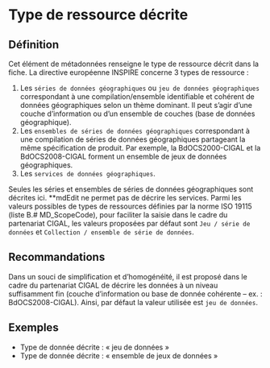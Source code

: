 
<!-- Begin @mdHierarchylevel.md -->

# Type de ressource décrite

## Définition

Cet élément de métadonnées renseigne le type de ressource décrit dans la fiche.
La directive européenne INSPIRE concerne 3 types de ressource :

1. Les `séries de données géographiques` ou `jeu de données géographiques` correspondant à une compilation/ensemble identifiable et cohérent de données géographiques selon un thème dominant. Il peut s’agir d’une couche d’information ou d’un ensemble de couches (base de données géographique).
2. Les `ensembles de séries de données géographiques` correspondant à une compilation de séries de données géographiques partageant la même spécification de produit. Par exemple, la BdOCS2000-CIGAL et la BdOCS2008-CIGAL forment un ensemble de jeux de données géographiques.
3. Les `services de données géographiques`.

Seules les séries et ensembles de séries de données géographiques sont décrites ici. **mdEdit ne permet pas de décrire les services.
Parmi les valeurs possibles de types de ressources définies par la norme ISO 19115 (liste B.# MD_ScopeCode), pour faciliter la saisie dans le cadre du partenariat CIGAL, les valeurs proposées par défaut sont `Jeu / série de données` et `Collection / ensemble de série de données`.

## Recommandations

Dans un souci de simplification et d’homogénéité, il est proposé dans le cadre du partenariat CIGAL de décrire les données à un niveau suffisamment fin (couche d’information ou base de donnée cohérente – ex. : BdOCS2008-CIGAL).
Ainsi, par défaut la valeur utilisée est `jeu de données`.

## Exemples

- Type de donnée décrite : « jeu de données »
- Type de donnée décrite : « ensemble de jeux de données »

<!-- End @mdHierarchylevel.md -->


